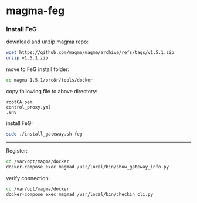 # magma-feg

### Install FeG

download and unzip magma repo:
```bash
wget https://github.com/magma/magma/archive/refs/tags/v1.5.1.zip
unzip v1.5.1.zip
```

move to FeG install folder:
```bash
cd magma-1.5.1/orc8r/tools/docker
```

copy following file to above directory:
```
rootCA.pem
control_proxy.yml
.env
```

install FeG:
```bash
sudo ./install_gateway.sh feg
```
---

Register:
```bash
cd /var/opt/magma/docker
docker-compose exec magmad /usr/local/bin/show_gateway_info.py
```

verify connection:
```bash
cd /var/opt/magma/docker
docker-compose exec magmad /usr/local/bin/checkin_cli.py
```
